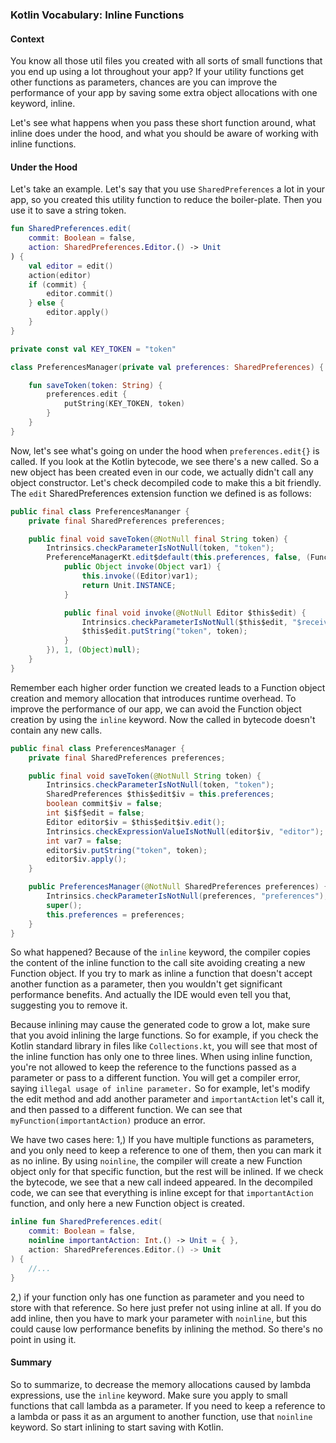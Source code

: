### Kotlin Vocabulary: Inline Functions

#### Context
You know all those util files you created with all sorts of small functions that you end up using a lot throughout your app? If your utility functions get other functions as parameters, chances are you can improve the performance of your app by saving some extra object allocations with one keyword, inline.

Let's see what happens when you pass these short function around, what inline does under the hood, and what you should be aware of working with inline functions.

#### Under the Hood
Let's take an example. Let's say that you use `SharedPreferences` a lot in your app, so you created this utility function to reduce the boiler-plate. Then you use it to save a string token. 

```kotlin
fun SharedPreferences.edit(
	commit: Boolean = false,
	action: SharedPreferences.Editor.() -> Unit
) {
	val editor = edit()
	action(editor)
	if (commit) {
		editor.commit()
	} else {
		editor.apply()
	}
}

private const val KEY_TOKEN = "token"

class PreferencesManager(private val preferences: SharedPreferences) {

	fun saveToken(token: String) {
		preferences.edit {
			putString(KEY_TOKEN, token)
		}
	}
}
```
Now, let's see what's going on under the hood when `preferences.edit{}` is called. If you look at the Kotlin bytecode, we see there's a new called. So a new object has been created even in our code, we actually didn't call any object constructor. Let's check decompiled code to make this a bit friendly. The `edit` SharedPreferences extension function we defined is as follows:

```java
public final class PreferencesMananger {
	private final SharedPreferences preferences;

	public final void saveToken(@NotNull final String token) {
		Intrinsics.checkParameterIsNotNull(token, "token");
		PreferenceManagerKt.edit$default(this.preferences, false, (Function1)(new Function1() {
			public Object invoke(Object var1) {
				this.invoke((Editor)var1);
				return Unit.INSTANCE;
			}

			public final void invoke(@NotNull Editor $this$edit) {
				Intrinsics.checkParameterIsNotNull($this$edit, "$receiver");
				$this$edit.putString("token", token);
			}
		}), 1, (Object)null);
	}
}

```

Remember each higher order function we created leads to a Function object creation and memory allocation that introduces runtime overhead. To improve the performance of our app, we can avoid the Function object creation by using the `inline` keyword. Now the called in bytecode doesn't contain any new calls.

```java
public final class PreferencesManager {
	private final SharedPreferences preferences;

	public final void saveToken(@NotNull String token) {
		Intrinsics.checkParameterIsNotNull(token, "token");
		SharedPreferences $this$edit$iv = this.preferences;
		boolean commit$iv = false;
		int $i$f$edit = false;
		Editor editor$iv = $this$edit$iv.edit();
		Intrinsics.checkExpressionValueIsNotNull(editor$iv, "editor");
		int var7 = false;
		editor$iv.putString("token", token);
		editor$iv.apply();
	}

	public PreferencesManager(@NotNull SharedPreferences preferences) {
		Intrinsics.checkParameterIsNotNull(preferences, "preferences");
		super();
		this.preferences = preferences;
	}
}
```

So what happened? Because of the `inline` keyword, the compiler copies the content of the inline function to the call site avoiding creating a new Function object. If you try to mark as inline a function that doesn't accept another function as a parameter, then you wouldn't get significant performance benefits. And actually the IDE would even tell you that, suggesting you to remove it.

Because inlining may cause the generated code to grow a lot, make sure that you avoid inlining the large functions. So for example, if you check the Kotlin standard library in files like `Collections.kt`, you will see that most of the inline function has only one to three lines. When using inline function, you're not allowed to keep the reference to the functions passed as a parameter or pass to a different function. You will get a compiler error, saying `illegal usage of inline parameter.` So for example, let's modify the edit method and add another parameter and `importantAction` let's call it, and then passed to a different function. We can see that `myFunction(importantAction)` produce an error. 

We have two cases here: 
1,) If you have multiple functions as parameters, and you only need to keep a reference to one of them, then you can mark it as no inline. By using `noinline`, the compiler will create a new Function object only for that specific function, but the rest will be inlined. If we check the bytecode, we see that a new call indeed appeared. In the decompiled code, we can see that everything is inline except for that `importantAction` function, and only here a new Function object is created.

```kotlin
inline fun SharedPreferences.edit(
	commit: Boolean = false,
	noinline importantAction: Int.() -> Unit = { },
	action: SharedPreferences.Editor.() -> Unit
) {
	//...
}
```

2,) if your function only has one function as parameter and you need to store with that reference. So here just prefer not using inline at all. If you do add inline, then you have to mark your parameter with `noinline`, but this could cause low performance benefits by inlining the method. So there's no point in using it. 


#### Summary
So to summarize, to decrease the memory allocations caused by lambda expressions, use the `inline` keyword. Make sure you apply to small functions that call lambda as a parameter. If you need to keep a reference to a lambda or pass it as an argument to another function, use that `noinline` keyword. So start inlining to start saving with Kotlin.
